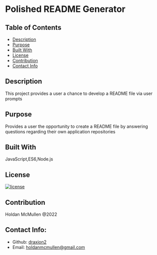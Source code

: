 # Polished README Generator

  ## Table of Contents 
  - [Description](#description)
  - [Purpose](#purpose)
  - [Built With](#built-with)
  - [License](#license)
  - [Contribution](#contribution)
  - [Contact Info](#contact-info)

  ## Description

  This project provides a user a chance to develop a README file via user prompts

  ## Purpose

  Provides a user the opportunity to create a README file by answering questions regarding their own application repositories

  

  ## Built With

  JavaScript,ES6,Node.js

  ## License

  [![license](https://img.shields.io/badge/license-MIT-blue)](https://shields.io)

  ## Contribution

  Holdan McMullen @2022

  ## Contact Info:
  
  - Github: [draxion2](https://github.com/draxion2)
  - Email: holdanmcmullen@gmail.com